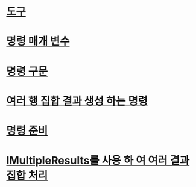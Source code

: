 # [도구](commands.md)
# [명령 매개 변수](command-parameters.md)
# [명령 구문](command-syntax.md)
# [여러 행 집합 결과 생성 하는 명령](commands-generating-multiple-rowset-results.md)
# [명령 준비](preparing-commands.md)
# [IMultipleResults를 사용 하 여 여러 결과 집합 처리](using-imultipleresults-to-process-multiple-result-sets.md)
